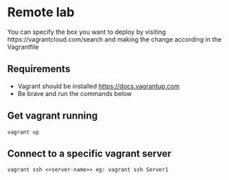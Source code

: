 # Remote lab

<p>You can specify the box you want to deploy by visiting https://vagrantcloud.com/search and making the change according in the Vagrantfile</p>

## Requirements
-   Vagrant should be installed https://docs.vagrantup.com
-   Be brave and run the commands below

## Get vagrant running
`vagrant up`

## Connect to a specific vagrant server
`vagrant ssh <<server-name>> eg: vagrant ssh Server1`
